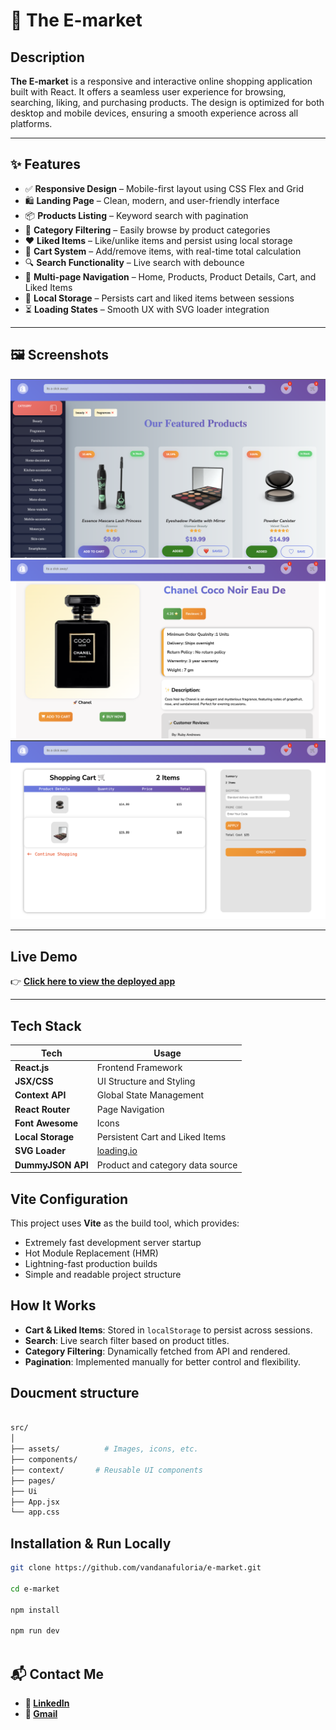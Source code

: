 # 🛒 The E-market

## Description

**The E-market** is a responsive and interactive online shopping application built with React. It offers a seamless user experience for browsing, searching, liking, and purchasing products. The design is optimized for both desktop and mobile devices, ensuring a smooth experience across all platforms.

---

## ✨ Features

- ✅ **Responsive Design** – Mobile-first layout using CSS Flex and Grid
- 🛍️ **Landing Page** – Clean, modern, and user-friendly interface
- 📦 **Products Listing** – Keyword search with pagination
- 📂 **Category Filtering** – Easily browse by product categories
- ❤️ **Liked Items** – Like/unlike items and persist using local storage
- 🛒 **Cart System** – Add/remove items, with real-time total calculation
- 🔍 **Search Functionality** – Live search with debounce
- 📄 **Multi-page Navigation** – Home, Products, Product Details, Cart, and Liked Items
- 💾 **Local Storage** – Persists cart and liked items between sessions
- ⏳ **Loading States** – Smooth UX with SVG loader integration

---

## 🖼️ Screenshots

![main](./src/assets/main.png)
![product](./src//assets/product.png)
![billing](./src/assets/cart.png)

---

## Live Demo

👉 [**Click here to view the deployed app**](https://your-demo-link.com)

---

## Tech Stack

| Tech              | Usage                            |
| ----------------- | -------------------------------- |
| **React.js**      | Frontend Framework               |
| **JSX/CSS**       | UI Structure and Styling         |
| **Context API**   | Global State Management          |
| **React Router**  | Page Navigation                  |
| **Font Awesome**  | Icons                            |
| **Local Storage** | Persistent Cart and Liked Items  |
| **SVG Loader**    | [loading.io](https://loading.io) |
| **DummyJSON API** | Product and category data source |

## Vite Configuration

This project uses **Vite** as the build tool, which provides:

- Extremely fast development server startup
- Hot Module Replacement (HMR)
- Lightning-fast production builds
- Simple and readable project structure

## How It Works

- **Cart & Liked Items**: Stored in `localStorage` to persist across sessions.
- **Search**: Live search filter based on product titles.
- **Category Filtering**: Dynamically fetched from API and rendered.
- **Pagination**: Implemented manually for better control and flexibility.

## Doucment structure

```bash

src/
│
├── assets/          # Images, icons, etc.
├── components/
├── context/       # Reusable UI components
├── pages/
├── Ui
├── App.jsx
└── app.css
```

## Installation & Run Locally

```bash
git clone https://github.com/vandanafuloria/e-market.git

cd e-market

npm install

npm run dev



```

## 📬 Contact Me

- **🔗 [LinkedIn](https://www.linkedin.com/in/vandana-fuloria/)**
- **📩 [Gmail](vandanafuloria02@gmail.com)**
